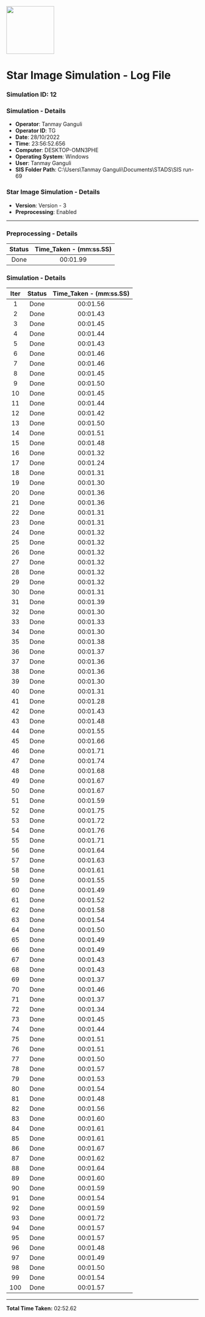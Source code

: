[<img src="https://www.aero.iitb.ac.in/satlab/images/IITBSSP2019.png" width="125"/>](image.png)

# Star Image Simulation - Log File

### Simulation ID: 12

### Simulation - Details
* **Operator**: Tanmay Ganguli
* **Operator ID**: TG
* **Date**: 28/10/2022
* **Time**: 23:56:52.656
* **Computer**: DESKTOP-OMN3PHE
* **Operating System**: Windows
* **User**: Tanmay Ganguli
* **SIS Folder Path**: C:\Users\Tanmay Ganguli\Documents\STADS\SIS run-69

### Star Image Simulation - Details
* **Version**: Version - 3
* **Preprocessing**: Enabled

---

### Preprocessing - Details

|Status|Time_Taken - (mm:ss.SS)
|:---:|:---:|
|Done|00:01.99|

### Simulation - Details

|Iter|Status|Time_Taken - (mm:ss.SS)|
|:---:|:---:|:---:|
|1|Done|00:01.56|
|2|Done|00:01.43|
|3|Done|00:01.45|
|4|Done|00:01.44|
|5|Done|00:01.43|
|6|Done|00:01.46|
|7|Done|00:01.46|
|8|Done|00:01.45|
|9|Done|00:01.50|
|10|Done|00:01.45|
|11|Done|00:01.44|
|12|Done|00:01.42|
|13|Done|00:01.50|
|14|Done|00:01.51|
|15|Done|00:01.48|
|16|Done|00:01.32|
|17|Done|00:01.24|
|18|Done|00:01.31|
|19|Done|00:01.30|
|20|Done|00:01.36|
|21|Done|00:01.36|
|22|Done|00:01.31|
|23|Done|00:01.31|
|24|Done|00:01.32|
|25|Done|00:01.32|
|26|Done|00:01.32|
|27|Done|00:01.32|
|28|Done|00:01.32|
|29|Done|00:01.32|
|30|Done|00:01.31|
|31|Done|00:01.39|
|32|Done|00:01.30|
|33|Done|00:01.33|
|34|Done|00:01.30|
|35|Done|00:01.38|
|36|Done|00:01.37|
|37|Done|00:01.36|
|38|Done|00:01.36|
|39|Done|00:01.30|
|40|Done|00:01.31|
|41|Done|00:01.28|
|42|Done|00:01.43|
|43|Done|00:01.48|
|44|Done|00:01.55|
|45|Done|00:01.66|
|46|Done|00:01.71|
|47|Done|00:01.74|
|48|Done|00:01.68|
|49|Done|00:01.67|
|50|Done|00:01.67|
|51|Done|00:01.59|
|52|Done|00:01.75|
|53|Done|00:01.72|
|54|Done|00:01.76|
|55|Done|00:01.71|
|56|Done|00:01.64|
|57|Done|00:01.63|
|58|Done|00:01.61|
|59|Done|00:01.55|
|60|Done|00:01.49|
|61|Done|00:01.52|
|62|Done|00:01.58|
|63|Done|00:01.54|
|64|Done|00:01.50|
|65|Done|00:01.49|
|66|Done|00:01.49|
|67|Done|00:01.43|
|68|Done|00:01.43|
|69|Done|00:01.37|
|70|Done|00:01.46|
|71|Done|00:01.37|
|72|Done|00:01.34|
|73|Done|00:01.45|
|74|Done|00:01.44|
|75|Done|00:01.51|
|76|Done|00:01.51|
|77|Done|00:01.50|
|78|Done|00:01.57|
|79|Done|00:01.53|
|80|Done|00:01.54|
|81|Done|00:01.48|
|82|Done|00:01.56|
|83|Done|00:01.60|
|84|Done|00:01.61|
|85|Done|00:01.61|
|86|Done|00:01.67|
|87|Done|00:01.62|
|88|Done|00:01.64|
|89|Done|00:01.60|
|90|Done|00:01.59|
|91|Done|00:01.54|
|92|Done|00:01.59|
|93|Done|00:01.72|
|94|Done|00:01.57|
|95|Done|00:01.57|
|96|Done|00:01.48|
|97|Done|00:01.49|
|98|Done|00:01.50|
|99|Done|00:01.54|
|100|Done|00:01.57|

---

**Total Time Taken:** 02:52.62
